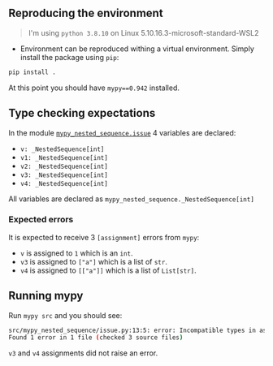## Reproducing the environment

> I'm using `python 3.8.10` on Linux 5.10.16.3-microsoft-standard-WSL2

- Environment can be reproduced withing a virtual environment. Simply install the package using `pip`:

```python
pip install .
```

At this point you should have `mypy==0.942` installed.

## Type checking expectations

In the module [`mypy_nested_sequence.issue`](./src/mypy_nested_sequence/issue.py) 4 variables are declared:

- `v: _NestedSequence[int]`
- `v1: _NestedSequence[int]`
- `v2: _NestedSequence[int]`
- `v3: _NestedSequence[int]`
- `v4: _NestedSequence[int]`

All variables are declared as `mypy_nested_sequence._NestedSequence[int]`

### Expected errors

It is expected to receive 3 `[assignment]` errors from `mypy`:

- `v` is assigned to `1` which is an `int`.
- `v3`  is assigned to `["a"]` which is a list of `str`.
- `v4` is assigned to `[["a"]]` which is a list of `List[str]`.


## Running mypy

Run `mypy src` and you should see:

```bash
src/mypy_nested_sequence/issue.py:13:5: error: Incompatible types in assignment (expression has type "int", variable has type "_NestedSequence[int]")  [assignment]
Found 1 error in 1 file (checked 3 source files)
```

`v3` and `v4` assignments did not raise an error.
